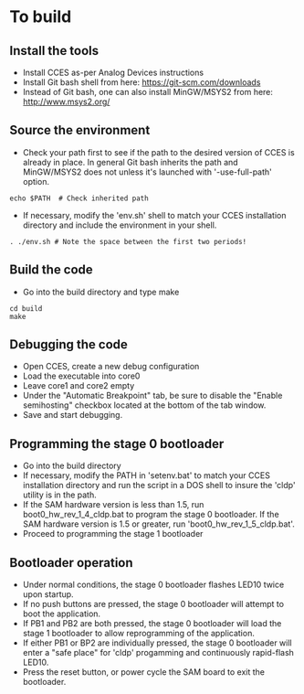 # To build

## Install the tools

- Install CCES as-per Analog Devices instructions
- Install Git bash shell from here: https://git-scm.com/downloads
- Instead of Git bash, one can also install MinGW/MSYS2 from
  here: http://www.msys2.org/

## Source the environment

- Check your path first to see if the path to the desired version of
  CCES is already in place.  In general Git bash inherits the path and
  MinGW/MSYS2 does not unless it's launched with '-use-full-path' option.

```
echo $PATH  # Check inherited path
```

- If necessary, modify the 'env.sh' shell to match your CCES installation
  directory and include the environment in your shell.

```
. ./env.sh # Note the space between the first two periods!
```

## Build the code

- Go into the build directory and type make

```
cd build
make
```

## Debugging the code

- Open CCES, create a new debug configuration
- Load the executable into core0
- Leave core1 and core2 empty
- Under the "Automatic Breakpoint" tab, be sure to disable the "Enable
  semihosting" checkbox located at the bottom of the tab window.
- Save and start debugging.

## Programming the stage 0 bootloader

- Go into the build directory
- If necessary, modify the PATH in 'setenv.bat' to match your CCES installation
  directory and run the script in a DOS shell to insure the 'cldp' utility is
  in the path.
- If the SAM hardware version is less than 1.5, run boot0_hw_rev_1_4_cldp.bat
  to program the stage 0 bootloader.  If the SAM hardware version is
  1.5 or greater, run 'boot0_hw_rev_1_5_cldp.bat'.
- Proceed to programming the stage 1 bootloader

## Bootloader operation

- Under normal conditions, the stage 0 bootloader flashes LED10 twice upon
  startup.
- If no push buttons are pressed, the stage 0 bootloader will
  attempt to boot the application.
- If PB1 and PB2 are both pressed, the stage 0 bootloader will load the
  stage 1 bootloader to allow reprogramming of the application.
- If either PB1 or BP2 are individually pressed, the stage 0 bootloader
  will enter a "safe place" for 'cldp' progamming and continuously
  rapid-flash LED10.
- Press the reset button, or power cycle the SAM board to exit the
  bootloader.
